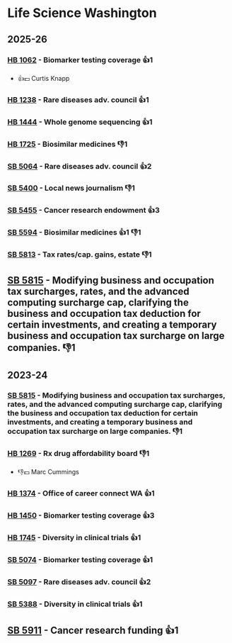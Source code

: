 # Life Science Washington
## 2025-26

### [HB 1062](/bill/2025-26/hb/1062/) - Biomarker testing coverage 👍1  
* 👍💵 Curtis Knapp

### [HB 1238](/bill/2025-26/hb/1238/) - Rare diseases adv. council 👍1  

### [HB 1444](/bill/2025-26/hb/1444/) - Whole genome sequencing 👍1  

### [HB 1725](/bill/2025-26/hb/1725/) - Biosimilar medicines  👎1 

### [SB 5064](/bill/2025-26/sb/5064/) - Rare diseases adv. council 👍2  

### [SB 5400](/bill/2025-26/sb/5400/) - Local news journalism  👎1 

### [SB 5455](/bill/2025-26/sb/5455/) - Cancer research endowment 👍3  

### [SB 5594](/bill/2025-26/sb/5594/) - Biosimilar medicines 👍1 👎1 

### [SB 5813](/bill/2025-26/sb/5813/) - Tax rates/cap. gains, estate  👎1 

## [SB 5815](/bill/2025-26/sb/5815/) - Modifying business and occupation tax surcharges, rates, and the advanced computing surcharge cap, clarifying the business and occupation tax deduction for certain investments, and creating a temporary business and occupation tax surcharge on large companies.  👎1 

## 2023-24

### [SB 5815](/bill/2023-24/sb/5815/) - Modifying business and occupation tax surcharges, rates, and the advanced computing surcharge cap, clarifying the business and occupation tax deduction for certain investments, and creating a temporary business and occupation tax surcharge on large companies.  👎1 

### [HB 1269](/bill/2023-24/hb/1269/) - Rx drug affordability board  👎1 
* 👎💵 Marc Cummings

### [HB 1374](/bill/2023-24/hb/1374/) - Office of career connect WA 👍1  

### [HB 1450](/bill/2023-24/hb/1450/) - Biomarker testing coverage 👍3  

### [HB 1745](/bill/2023-24/hb/1745/) - Diversity in clinical trials 👍1  

### [SB 5074](/bill/2023-24/sb/5074/) - Biomarker testing coverage 👍1  

### [SB 5097](/bill/2023-24/sb/5097/) - Rare diseases adv. council 👍2  

### [SB 5388](/bill/2023-24/sb/5388/) - Diversity in clinical trials 👍1  

## [SB 5911](/bill/2023-24/sb/5911/) - Cancer research funding 👍1  
